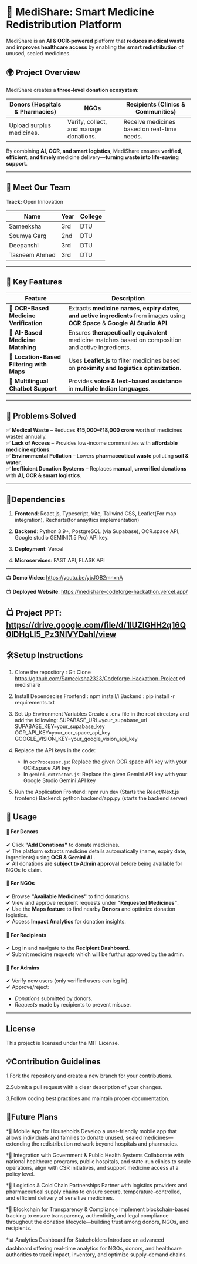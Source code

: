 

# 🏥 MediShare: Smart Medicine Redistribution Platform

MediShare is an **AI & OCR-powered** platform that **reduces medical waste** and **improves healthcare access** by enabling the **smart redistribution** of unused, sealed medicines.  

## 🌍 Project Overview  
MediShare creates a **three-level donation ecosystem**:  

|  Donors (Hospitals & Pharmacies) |  NGOs |  Recipients (Clinics & Communities) |
|-------------------------------------|--------|--------------------------------------|
| Upload surplus medicines. | Verify, collect, and manage donations. | Receive medicines based on real-time needs. |

By combining **AI, OCR, and smart logistics**, MediShare ensures **verified, efficient, and timely** medicine delivery—**turning waste into life-saving support**.  

---

## 👥 Meet Our Team  
**Track:** Open Innovation  

| Name          | Year | College |
|--------------|------|---------|
| Sameeksha   | 3rd  | DTU     |
| Soumya Garg | 2nd  | DTU     |
| Deepanshi   | 3rd  | DTU     |
| Tasneem Ahmed | 3rd | DTU |

---

## 🚀 Key Features  

| Feature  | Description |
|----------|------------|
| 📄 **OCR-Based Medicine Verification** | Extracts **medicine names, expiry dates, and active ingredients** from images using **OCR Space** & **Google AI Studio API**. |
| 🧠 **AI-Based Medicine Matching** | Ensures **therapeutically equivalent** medicine matches based on composition and active ingredients. |
| 📍 **Location-Based Filtering with Maps** | Uses **Leaflet.js** to filter medicines based on **proximity and logistics optimization**. |
| 💬 **Multilingual Chatbot Support** | Provides **voice & text-based assistance** in **multiple Indian languages**. |

---


## 🎯 Problems Solved  

✅ **Medical Waste** – Reduces **₹15,000–₹18,000 crore** worth of medicines wasted annually.  
✅ **Lack of Access** – Provides low-income communities with **affordable medicine options**.  
✅ **Environmental Pollution** – Lowers **pharmaceutical waste** polluting **soil & water**.  
✅ **Inefficient Donation Systems** – Replaces **manual, unverified donations** with **AI, OCR & smart logistics**.  

---
## 🔗Dependencies

1. **Frontend**: 
React.js, Typescript, Vite,
Tailwind CSS,
Leaflet(For map integration),
Recharts(for anayltics implementation)


2. **Backend**:
Python 3.9+,
PostgreSQL (via Supabase),
OCR.space API, 
Google studio GEMINI(1.5 Pro) API key.


3. **Deployment**:
Vercel

3. **Microservices**:
FAST API,
FLASK API
---
📺 **Demo Video**: https://youtu.be/ybJOB2mnxnA

📺 **Deployed Website**: https://medishare-codeforge-hackathon.vercel.app/

📺 **Project PPT**: https://drive.google.com/file/d/1lUZlGHH2q16Q0lDHgLI5_Pz3NlVYDahl/view
---

## 🛠️Setup Instructions 
1. Clone the repository :
   Git Clone https://github.com/Sameeksha2323/Codeforge-Hackathon-Project
   cd medishare
   
2. Install Dependecies
   Frontend : npm install/i
   Backend : pip install -r requirements.txt
   
3. Set Up Environment Variables
   Create a .env file in the root directory and add the following:
   SUPABASE_URL=your_supabase_url
   SUPABASE_KEY=your_supabase_key
   OCR_API_KEY=your_ocr_space_api_key
   GOOGLE_VISION_KEY=your_google_vision_api_key

4. Replace the API keys in the code:
   - In `ocrProcessor.js`: Replace the given OCR.space API key with your OCR.space API key
   - In `gemini_extractor.js`: Replace the given Gemini API key with your Google Studio Gemini API key
   
5. Run the Application
   Frontend: npm run dev  (Starts the React/Next.js frontend)
   Backend: python backend/app.py (starts the backend server) 

## 📌 Usage  

#### **🔹 For Donors**  
✔ Click **"Add Donations"** to donate medicines.           
✔ The platform extracts medicine details automatically (name, expiry date, ingredients) using **OCR & Gemini AI** .                    
✔ All donations are **subject to Admin approval** before being available for NGOs to claim.  

#### **🔹 For NGOs**  
✔ Browse **"Available Medicines"** to find donations.  
✔ View and approve recipient requests under **"Requested Medicines"**.  
✔ Use the **Maps feature** to find nearby **Donors** and optimize donation logistics.  
✔ Access **Impact Analytics** for donation insights.  

#### **🔹 For Recipients**  
✔ Log in and navigate to the **Recipient Dashboard**.  
✔ Submit medicine requests which will be furthur approved by the admin.  

#### **🔹 For Admins**  
✔ Verify new users (only verified users can log in).  
✔ Approve/reject:  
   - *Donations* submitted by donors.  
   - *Requests* made by recipients to prevent misuse.  

---

## License
This project is licensed under the MIT License.

## 💡Contribution Guidelines
1.Fork the repository and create a new branch for your contributions.

2.Submit a pull request with a clear description of your changes.

3.Follow coding best practices and maintain proper documentation.

## 🚀Future Plans
*📱 Mobile App for Households
Develop a user-friendly mobile app that allows individuals and families to donate unused, sealed medicines—extending the redistribution network beyond hospitals and pharmacies.

*🏥 Integration with Government & Public Health Systems
Collaborate with national healthcare programs, public hospitals, and state-run clinics to scale operations, align with CSR initiatives, and support medicine access at a policy level.

*🚚 Logistics & Cold Chain Partnerships
Partner with logistics providers and pharmaceutical supply chains to ensure secure, temperature-controlled, and efficient delivery of sensitive medicines.

*🔗 Blockchain for Transparency & Compliance
Implement blockchain-based tracking to ensure transparency, authenticity, and legal compliance throughout the donation lifecycle—building trust among donors, NGOs, and recipients.

*📊 Analytics Dashboard for Stakeholders
Introduce an advanced dashboard offering real-time analytics for NGOs, donors, and healthcare authorities to track impact, inventory, and optimize supply-demand chains.



